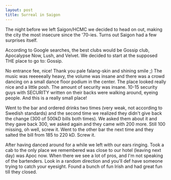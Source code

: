 ```yaml
---
layout: post
title: Surreal in Saigon
---
```


The night before we left Saigon/HCMC we decided to head on out, making the city the most insecure since the \'70-ies. Turns out Saigon had a few surprises itself. 

According to Google searches, the best clubs would be Gossip club, Apocalypse Now, Lush, and Velvet. We decided to start at the supposed THE place to go to: Gossip.

No entrance fee, nice! Thank you pale falang-skin and shining smile ;) The music was reeeeeally heavy, the volume was insane and there was a crowd dancing on a small dance floor podium in the center. The place looked really nice and a little posh. The amount of security was insane. 10-15 security guys with SECURITY written on their backs were walking around, eyeing people. And this is a really small place!

Went to the bar and ordered drinks two times (very weak, not according to Swedish standards) and the second time we realized they didn\'t give back the change (300 of 500kD bills both times). We asked them about it and they gave back 300, we asked again and they came with 200 more. Still 100 missing, oh well, screw it. Went to the other bar the next time and they salted the bill from 185 to 220 kD. Screw it.

After having danced around for a while we left with our ears ringing. Took a cab to the only place we remembered was close to our hotel (leaving next day) was Apoc now. When there we see a lot of pros, and I\'m not speaking of the bartenders. Look in a random direction and you\'ll def have someone trying to catch your eyesight. Found a bunch of fun Irish and had great fun till they closed.